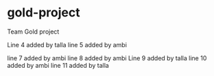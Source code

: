# gold-project
Team Gold project

Line 4 added by talla
line 5 added by ambi

line 7 added by ambi
line 8 added by ambi
Line 9 added by talla
line 10 added by ambi
line 11 added by talla
